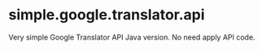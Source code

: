 # simple.google.translator.api
Very simple Google Translator API Java version. No need apply API code.
